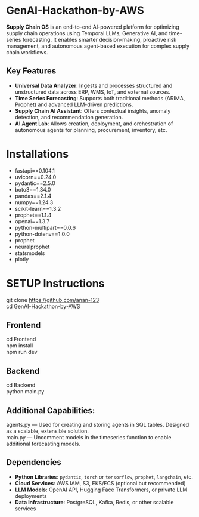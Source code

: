 # GenAI-Hackathon-by-AWS
**Supply Chain OS** is an end-to-end AI-powered platform for optimizing supply chain operations using Temporal LLMs, Generative AI, and time-series forecasting. It enables smarter decision-making, proactive risk management, and autonomous agent-based execution for complex supply chain workflows.

## Key Features

- **Universal Data Analyzer**: Ingests and processes structured and unstructured data across ERP, WMS, IoT, and external sources.
- **Time Series Forecasting**: Supports both traditional methods (ARIMA, Prophet) and advanced LLM-driven predictions.
- **Supply Chain AI Assistant**: Offers contextual insights, anomaly detection, and recommendation generation.
- **AI Agent Lab**: Allows creation, deployment, and orchestration of autonomous agents for planning, procurement, inventory, etc.


# Installations

- fastapi==0.104.1
- uvicorn==0.24.0
- pydantic==2.5.0
- boto3==1.34.0
- pandas==2.1.4
- numpy==1.24.3
- scikit-learn==1.3.2
- prophet==1.1.4
- openai==1.3.7
- python-multipart==0.0.6
- python-dotenv==1.0.0
- prophet
- neuralprophet
- statsmodels
- plotly

# SETUP Instructions
git clone https://github.com/anan-123  
cd GenAI-Hackathon-by-AWS  

## Frontend
cd Frontend  
npm install   
npm run dev  

## Backend
cd Backend  
python main.py  

## Additional Capabilities: 

agents.py — Used for creating and storing agents in SQL tables. Designed as a scalable, extensible solution.  
main.py — Uncomment models in the timeseries function to enable additional forecasting models.  


## Dependencies

- **Python Libraries**: `pydantic`, `torch` or `tensorflow`, `prophet`, `langchain`, etc.
- **Cloud Services**: AWS IAM, S3, EKS/ECS (optional but recommended)
- **LLM Models**: OpenAI API, Hugging Face Transformers, or private LLM deployments
- **Data Infrastructure**: PostgreSQL, Kafka, Redis, or other scalable services
